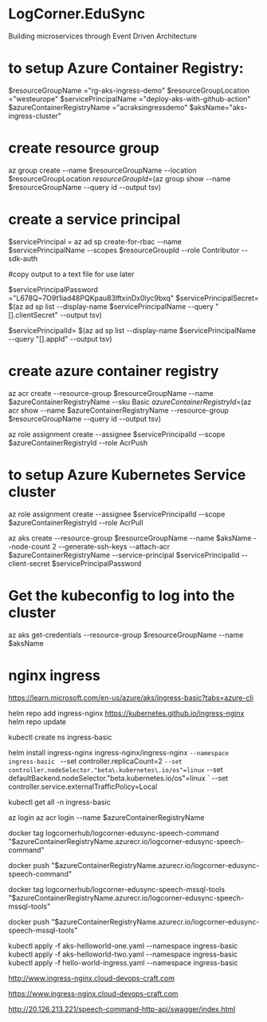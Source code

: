 # LogCorner.EduSync
Building microservices through Event Driven Architecture

# to setup Azure Container Registry:
$resourceGroupName ="rg-aks-ingress-demo"
$resourceGroupLocation ="westeurope"
$servicePrincipalName ="deploy-aks-with-github-action"
$azureContainerRegistryName ="acraksingressdemo"
$aksName="aks-ingress-cluster"

# create resource group
az group create --name $resourceGroupName --location $resourceGroupLocation
$resourceGroupId =$(az group show --name $resourceGroupName --query id --output tsv)


# create a service principal
$servicePrincipal = az ad sp create-for-rbac --name $servicePrincipalName --scopes $resourceGroupId --role Contributor --sdk-auth

#copy output to a text file for use later

$servicePrincipalPassword ="L678Q~7O9t1iad48PQKpau83lftxinDx0lyc9bxq"
$servicePrincipalSecret= $(az ad sp list --display-name $servicePrincipalName --query "[].clientSecret" --output tsv)
                 

$servicePrincipalId= $(az ad sp list --display-name $servicePrincipalName --query "[].appId" --output tsv)

# create azure container registry
az acr create --resource-group $resourceGroupName --name $azureContainerRegistryName --sku Basic
$azureContainerRegistryId=$(az acr show --name $azureContainerRegistryName --resource-group $resourceGroupName --query id --output tsv)

az role assignment create --assignee $servicePrincipalId --scope $azureContainerRegistryId --role AcrPush


# to setup Azure Kubernetes Service cluster


az role assignment create --assignee $servicePrincipalId --scope $azureContainerRegistryId --role AcrPull

az aks create --resource-group $resourceGroupName --name $aksName --node-count 2 --generate-ssh-keys --attach-acr $azureContainerRegistryName --service-principal $servicePrincipalId --client-secret $servicePrincipalPassword


# Get the kubeconfig to log into the cluster
az aks get-credentials  --resource-group $resourceGroupName   --name $aksName

# nginx ingress
https://learn.microsoft.com/en-us/azure/aks/ingress-basic?tabs=azure-cli

helm repo add ingress-nginx https://kubernetes.github.io/ingress-nginx
helm repo update

kubectl create ns ingress-basic

helm install ingress-nginx ingress-nginx/ingress-nginx  `
--namespace ingress-basic  `
--set controller.replicaCount=2   `
--set controller.nodeSelector."beta\.kubernetes\.io/os"=linux `
--set defaultBackend.nodeSelector."beta\.kubernetes\.io/os"=linux `
--set controller.service.externalTrafficPolicy=Local


kubectl get all -n ingress-basic


az login
az acr login --name $azureContainerRegistryName

docker tag logcornerhub/logcorner-edusync-speech-command  "$azureContainerRegistryName.azurecr.io/logcorner-edusync-speech-command"

docker push "$azureContainerRegistryName.azurecr.io/logcorner-edusync-speech-command"

docker tag logcornerhub/logcorner-edusync-speech-mssql-tools  "$azureContainerRegistryName.azurecr.io/logcorner-edusync-speech-mssql-tools"

docker push "$azureContainerRegistryName.azurecr.io/logcorner-edusync-speech-mssql-tools"

kubectl apply -f aks-helloworld-one.yaml --namespace ingress-basic
kubectl apply -f aks-helloworld-two.yaml --namespace ingress-basic
kubectl apply -f hello-world-ingress.yaml --namespace ingress-basic


http://www.ingress-nginx.cloud-devops-craft.com

https://www.ingress-nginx.cloud-devops-craft.com


http://20.126.213.221/speech-command-http-api/swagger/index.html
